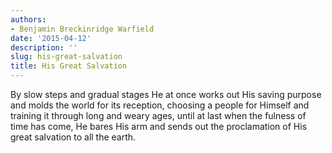 ```yaml
---
authors:
- Benjamin Breckinridge Warfield
date: '2015-04-12'
description: ''
slug: his-great-salvation
title: His Great Salvation
---
```

By slow steps and gradual stages He at once works out His saving purpose and molds the world for its reception, choosing a people for Himself and training it through long and weary ages, until at last when the fulness of time has come, He bares His arm and sends out the proclamation of His great salvation to all the earth.



